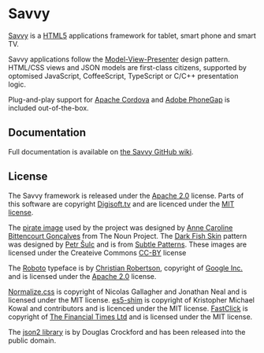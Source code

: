 # Savvy #

[Savvy](http://en.wiktionary.org/wiki/savvy) is a [HTML5](http://www.w3.org/TR/html5/) applications framework for tablet, smart phone and smart TV.

Savvy applications follow the [Model-View-Presenter](http://en.wikipedia.org/wiki/Model%E2%80%93view%E2%80%93presenter) design pattern. HTML/CSS views and JSON models are first-class citizens, supported by optomised JavaScript, CoffeeScript, TypeScript or C/C++ presentation logic.

Plug-and-play support for [Apache Cordova](http://cordova.apache.org/) and [Adobe PhoneGap](http://phonegap.com/) is included out-of-the-box.

## Documentation ##

Full documentation is available on [the Savvy GitHub wiki](https://github.com/nth-iteration/savvy/wiki).

## License ##

The Savvy framework is released under the [Apache 2.0](http://opensource.org/licenses/Apache-2.0) license. Parts of this software are copyright [Digisoft.tv](http://www.digisoft.tv/) and are licenced under the [MIT license](http://opensource.org/licenses/MIT).

The [pirate image](http://thenounproject.com/noun/pirate/#icon-No13422) used by the project was designed by [Anne Caroline Bittencourt Gonçalves](http://thenounproject.com/anne1003) from The Noun Project. The [Dark Fish Skin](http://subtlepatterns.com/dark-fish-skin/) pattern was designed by [Petr Šulc](http://www.petrsulc.com/) and is from [Subtle Patterns](http://subtlepatterns.com). These images are licensed under the Createive Commons [CC-BY](http://creativecommons.org/licenses/by-sa/3.0/) license

The [Roboto](http://developer.android.com/design/style/typography.html) typeface is by [Christian Robertson](https://plus.google.com/110879635926653430880/about), copyright of [Google Inc.](http://www.google.com/) and is licensed under the [Apache 2.0](http://opensource.org/licenses/Apache-2.0) license.

[Normalize.css](http://necolas.github.io/normalize.css/) is copyright of Nicolas Gallagher and Jonathan Neal and is licensed under the MIT license. [es5-shim](https://github.com/es-shims/es5-shim) is copyright of Kristopher Michael Kowal and contributors and is licenced under the MIT license. [FastClick](https://github.com/ftlabs/fastclick) is copyright of [The Financial Times Ltd](http://labs.ft.com/) and is licensed under the MIT license.

The [json2 library](https://github.com/douglascrockford/JSON-js) is by Douglas Crockford and has been released into the public domain.
